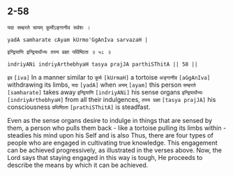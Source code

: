 ## 2-58


```shloka-sa
यदा सम्हरते चायम् कूर्मोऽङ्गानीव सर्वशः ।
```
```shloka-sa-hk
yadA samharate cAyam kUrmo'GgAnIva sarvazaH |
```
```shloka-sa
इन्द्रियाणि इन्द्रियार्थेभ्यः तस्य प्रज्ञा पर्थिष्ठिता ॥ ५८ ॥
```
```shloka-sa-hk
indriyANi indriyArthebhyaH tasya prajJA parthiSThitA || 58 ||
```

`इव` `[iva]` In a manner similar to `कूर्मः` `[kUrmaH]` a tortoise `अङ्गानीव` `[aGgAnIva]` withdrawing its limbs, `यदा` `[yadA]` when `अयम्` `[ayam]` this person `सम्हरते` `[samharate]` takes away `इन्द्रियाणि` `[indriyANi]` his sense organs `इन्द्रियार्थेभ्यः` `[indriyArthebhyaH]` from all their indulgences, `तस्य प्रज्ञा` `[tasya prajJA]` his consciousness `प्रथिष्ठिता` `[prathiSThitA]` is steadfast.

Even as the sense organs desire to indulge in things that are sensed by them, a person who pulls them back - like a tortoise pulling its limbs within - steadies his mind upon his Self and is also 
Thus, there are four types of people who are engaged in cultivating true knowledge. This engagement can be achieved progressively, as illustrated in the verses above.
Now, the Lord says that staying engaged in this way is tough, He proceeds to describe the means by which it can be achieved.

